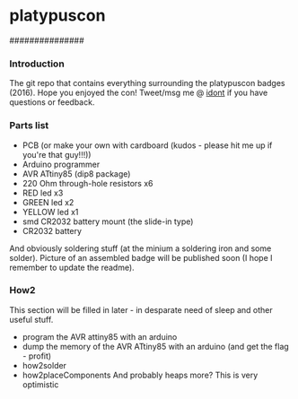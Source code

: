 # platypuscon #
###############

### Introduction
The git repo that contains everything surrounding the platypuscon badges
(2016). Hope you enjoyed the con! Tweet/msg me @
[idont](https://twitter.com/idont_party) if you have questions or feedback.


### Parts list
- PCB (or make your own with cardboard (kudos - please hit me up if you're that
  guy!!!))
- Arduino programmer
- AVR ATtiny85 (dip8 package)
- 220 Ohm through-hole resistors x6
- RED led x3
- GREEN led x2
- YELLOW led x1
- smd CR2032 battery mount (the slide-in type)
- CR2032 battery


And obviously soldering stuff (at the minium a soldering iron and some solder).
Picture of an assembled badge will be published soon (I hope I remember to
update the readme).


### How2
This section will be filled in later - in desparate need of sleep and other
useful stuff.
- program the AVR attiny85 with an arduino
- dump the memory of the AVR ATtiny85 with an arduino (and get the flag -
  profit)
- how2solder
- how2placeComponents
And probably heaps more? This is very optimistic
